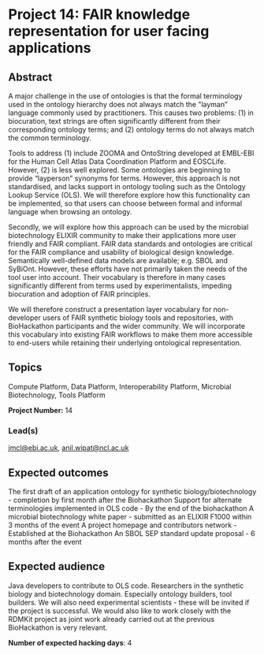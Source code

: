 # Project 14: FAIR knowledge representation for user facing applications

## Abstract

A major challenge in the use of ontologies is that the formal terminology used in the ontology hierarchy does not always match the "layman” language commonly used by practitioners. This causes two problems: (1) in biocuration, text strings are often significantly different from their corresponding ontology terms; and (2) ontology terms do not always match the common terminology.

Tools to address (1) include ZOOMA and OntoString developed at EMBL-EBI for the Human Cell Atlas Data Coordination Platform and EOSCLife. However, (2) is less well explored. Some ontologies are beginning to provide “layperson” synonyms for terms. However, this approach is not standardised, and lacks support in ontology tooling such as the Ontology Lookup Service (OLS). We will therefore explore how this functionality can be implemented, so that users can choose between formal and informal language when browsing an ontology.

Secondly, we will explore how this approach can be used by the microbial biotechnology ELIXIR community to make their applications more user friendly and FAIR compliant. FAIR data standards and ontologies are critical for the FAIR compliance and usability of biological design knowledge. Semantically well-defined data models are available; e.g. SBOL and SyBiOnt. However, these efforts have not primarily taken the needs of the tool user into account. Their vocabulary is therefore in many cases significantly different from terms used by experimentalists, impeding biocuration and adoption of FAIR principles.

We will therefore construct a presentation layer vocabulary for non-developer users of FAIR synthetic biology tools and repositories, with BioHackathon participants and the wider community. We will incorporate this vocabulary into existing FAIR workflows to make them more accessible to end-users while retaining their underlying ontological representation.

## Topics

Compute Platform, Data Platform, Interoperability Platform, Microbial Biotechnology, Tools Platform

**Project Number:** 14

### Lead(s)

jmcl@ebi.ac.uk, anil.wipat@ncl.ac.uk

## Expected outcomes

The first draft of an application ontology for synthetic biology/biotechnology - completion by first month after the Biohackathon
Support for alternate terminologies implemented in OLS code - By the end of the biohackathon
A microbial biotechnology white paper - submitted as an ELIXIR F1000 within 3 months of the event
A project homepage and contributors network - Established at the Biohackathon
An SBOL SEP standard update proposal - 6 months after the event

## Expected audience

Java developers to contribute to OLS code.
Researchers in the synthetic biology and biotechnology domain. Especially ontology builders, tool builders. We will also need experimental scientists - these will be invited if the project is successful. We would also like to work closely with the RDMKit project as joint work already carried out at the previous BioHackathon is very relevant.

**Number of expected hacking days**: 4

